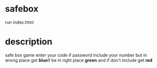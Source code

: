 # safebox
run index.html
# description
safe box game enter your code if password include your number but in wrong place get **blue**if be in right place **green** and if don't include get **red**

